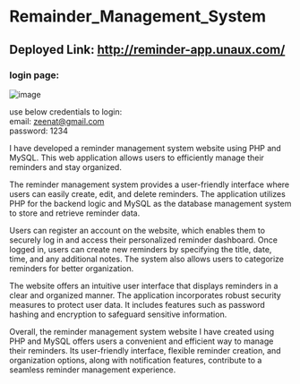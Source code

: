 # Remainder_Management_System

## Deployed Link: http://reminder-app.unaux.com/

### login page:
![image](https://github.com/ZeenatFirdosh/reminder_management_system/assets/100707152/71587b3a-d0bb-4b09-80f3-05a43bbfd2d2)

use below credentials to login:</br>
email: zeenat@gmail.com </br>
password: 1234 </br>


I have developed a reminder management system website using PHP and MySQL. This web application allows users to efficiently manage their reminders and stay organized.

The reminder management system provides a user-friendly interface where users can easily create, edit, and delete reminders. The application utilizes PHP for the backend logic and MySQL as the database management system to store and retrieve reminder data.

Users can register an account on the website, which enables them to securely log in and access their personalized reminder dashboard. Once logged in, users can create new reminders by specifying the title, date, time, and any additional notes. The system also allows users to categorize reminders for better organization.

The website offers an intuitive user interface that displays reminders in a clear and organized manner.
The application incorporates robust security measures to protect user data. It includes features such as password hashing and encryption to safeguard sensitive information.

Overall, the reminder management system website I have created using PHP and MySQL offers users a convenient and efficient way to manage their reminders. Its user-friendly interface, flexible reminder creation, and organization options, along with notification features, contribute to a seamless reminder management experience.
